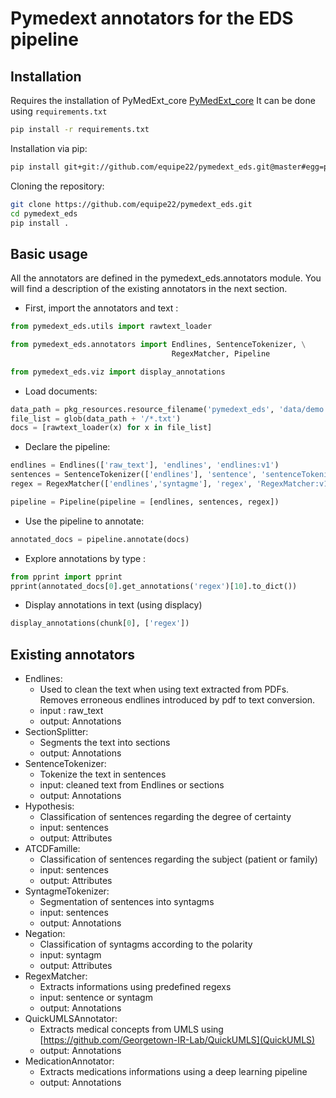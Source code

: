 # Pymedext annotators for the EDS pipeline 

## Installation 

Requires the installation of PyMedExt_core [PyMedExt_core](https://github.com/equipe22/pymedext_core)
It can be done using `requirements.txt`

```bash
pip install -r requirements.txt
```

Installation via pip: 

```bash
pip install git+git://github.com/equipe22/pymedext_eds.git@master#egg=pymedext_eds
```

Cloning the repository:

```bash
git clone https://github.com/equipe22/pymedext_eds.git
cd pymedext_eds
pip install .
```

## Basic usage

All the annotators are defined in the pymedext_eds.annotators module. You will find a description of the existing annotators in the next section.

- First, import the annotators and text :

```python
from pymedext_eds.utils import rawtext_loader

from pymedext_eds.annotators import Endlines, SentenceTokenizer, \
                                    RegexMatcher, Pipeline 

from pymedext_eds.viz import display_annotations
```

- Load documents: 

```python
data_path = pkg_resources.resource_filename('pymedext_eds', 'data/demo')
file_list = glob(data_path + '/*.txt')
docs = [rawtext_loader(x) for x in file_list]
```

- Declare the pipeline: 

```python
endlines = Endlines(['raw_text'], 'endlines', 'endlines:v1')
sentences = SentenceTokenizer(['endlines'], 'sentence', 'sentenceTokenizer:v1')
regex = RegexMatcher(['endlines','syntagme'], 'regex', 'RegexMatcher:v1', 'list_regexp.json')

pipeline = Pipeline(pipeline = [endlines, sentences, regex])
```

- Use the pipeline to annotate:

```python
annotated_docs = pipeline.annotate(docs)
```

- Explore annotations by type :

```python
from pprint import pprint
pprint(annotated_docs[0].get_annotations('regex')[10].to_dict())
```

- Display annotations in text (using displacy)

```python
display_annotations(chunk[0], ['regex'])
```


## Existing annotators

- Endlines: 
    - Used to clean the text when using text extracted from PDFs. Removes erroneous endlines introduced by pdf to text conversion. 
    - input : raw_text
    - output: Annotations
- SectionSplitter: 
    - Segments the text into sections
    - output: Annotations
- SentenceTokenizer: 
    - Tokenize the text in sentences
    - input: cleaned text from Endlines or sections
    - output: Annotations
- Hypothesis: 
    - Classification of sentences regarding the degree of certainty
    - input: sentences 
    - output: Attributes
- ATCDFamille: 
    - Classification of sentences regarding the subject (patient or family)
    - input: sentences 
    - output: Attributes
- SyntagmeTokenizer: 
    - Segmentation of sentences into syntagms
    - input: sentences
    - output: Annotations
- Negation: 
    - Classification of syntagms according to the polarity
    - input: syntagm
    - output: Attributes
- RegexMatcher: 
    - Extracts informations using predefined regexs
    - input: sentence or syntagm
    - output: Annotations
- QuickUMLSAnnotator: 
    - Extracts medical concepts from UMLS using [https://github.com/Georgetown-IR-Lab/QuickUMLS](QuickUMLS)
    - output: Annotations
- MedicationAnnotator:
    - Extracts medications informations using a deep learning pipeline
    - output: Annotations 


